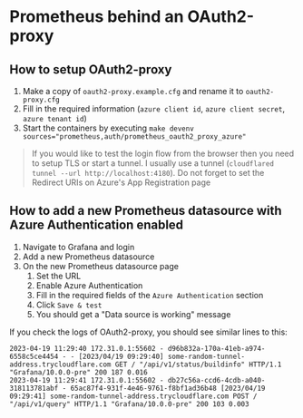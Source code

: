 # Prometheus behind an OAuth2-proxy

## How to setup OAuth2-proxy

1. Make a copy of `oauth2-proxy.example.cfg` and rename it to `oauth2-proxy.cfg`
1. Fill in the required information (`azure client id`, `azure client secret`, `azure tenant id`)
1. Start the containers by executing `make devenv sources="prometheus,auth/prometheus_oauth2_proxy_azure"`
> If you would like to test the login flow from the browser then you need to setup TLS or start a tunnel. I usually use a tunnel (`cloudflared tunnel --url http://localhost:4180`). Do not forget to set the Redirect URIs on Azure's App Registration page

## How to add a new Prometheus datasource with Azure Authentication enabled

1. Navigate to Grafana and login
1. Add a new Prometheus datasource
1. On the new Prometheus datasource page
   1. Set the URL
   1. Enable Azure Authentication
   1. Fill in the required fields of the `Azure Authentication` section
   1. Click `Save & test` 
   1. You should get a "Data source is working" message

If you check the logs of OAuth2-proxy, you should see similar lines to this:
```
2023-04-19 11:29:40 172.31.0.1:55602 - d96b832a-170a-41eb-a974-6558c5ce4454 - - [2023/04/19 09:29:40] some-random-tunnel-address.trycloudflare.com GET / "/api/v1/status/buildinfo" HTTP/1.1 "Grafana/10.0.0-pre" 200 187 0.016
2023-04-19 11:29:41 172.31.0.1:55602 - db27c56a-ccd6-4cdb-a040-318113781abf - 65ac87f4-931f-4e46-9761-f8bf1ad36b48 [2023/04/19 09:29:41] some-random-tunnel-address.trycloudflare.com POST / "/api/v1/query" HTTP/1.1 "Grafana/10.0.0-pre" 200 103 0.003
```